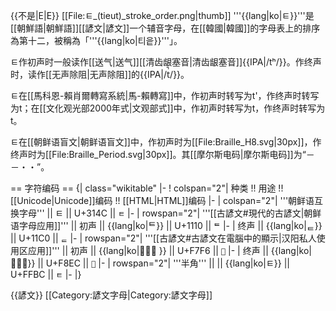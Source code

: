 {{不是|E|Ε}}
[[File:ㅌ_(tieut)_stroke_order.png|thumb]]
'''{{lang|ko|ㅌ}}'''是[[朝鮮語|朝鮮語]][[諺文|諺文]]一个辅音字母，在[[韓國|韓國]]的字母表上的排序為第十二，被稱為「'''{{lang|ko|티읕}}'''」。

ㅌ作初声时一般读作[[送气|送气]][[清齿龈塞音|清齿龈塞音]]{{IPA|/tʰ/}}。作终声时，读作[[无声除阻|无声除阻]]的{{IPA|/t̚/}}。

ㅌ在[[馬科恩-賴肖爾轉寫系統|馬-賴轉寫]]中，作初声时转写为t'，作终声时转写为t；在[[文化观光部2000年式|文观部式]]中，作初声时转写为t，作终声时转写为t。

ㅌ在[[朝鲜语盲文|朝鲜语盲文]]中，作初声时为[[File:Braille_H8.svg|30px]]，作终声时为[[File:Braille_Period.svg|30px]]。其[[摩尔斯电码|摩尔斯电码]]为“－－・・”。

== 字符编码 ==
{| class="wikitable"
|-
! colspan="2"| 种类 !! 用途 !!  [[Unicode|Unicode]]编码 !! [[HTML|HTML]]编码
|-
| colspan="2"| '''朝鲜语互换字母''' || ㅌ || U+314C || <code>&#12620;</code>
|-
| rowspan="2"| '''[[古諺文#現代的古諺文|朝鲜语字母应用]]''' || 初声 || {{lang|ko|ᄐᅠ}} || U+1110 || <code>&#4368;</code>
|-
| 终声 || {{lang|ko|ᅟᅠᇀ}} || U+11C0 || <code>&#4544;</code>
|-
| rowspan="2"| '''[[古諺文#古諺文在電腦中的顯示|汉阳私人使用区应用]]''' || 初声 || {{lang|ko|  }} || U+F7F6 || <code>&#63478;</code>
|-
| 终声 || {{lang|ko|}} || U+F8EC || <code>&#63724;</code>
|-
| rowspan="2"| '''半角'''  || || {{lang|ko|ﾼ}} || U+FFBC || <code>&#65468;</code>
|-
|}

{{諺文}}
[[Category:諺文字母|Category:諺文字母]]